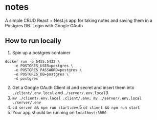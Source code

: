 # notes
A simple CRUD React + Nest.js app for taking notes and saving them in a Postgres DB. Login with Google OAuth

## How to run locally

1. Spin up a postgres container  
```
docker run -p 5455:5432 \
    -e POSTGRES_USER=postgres \
    -e POSTGRES_PASSWORD=postgres \
    -e POSTGRES_DB=postgres \
    -d postgres
```

2. Get a Google OAuth Client id and secret and insert them into `./client/.env.local` and `./server/.env.local`3.
3. `mv ./client/.env.local .client/.env; mv ./server/.env.local ./server/.env`
4. `cd server && npm run start:dev`
5  `cd client && npm run start`
6. Your app should be running on `localhost:3000`
